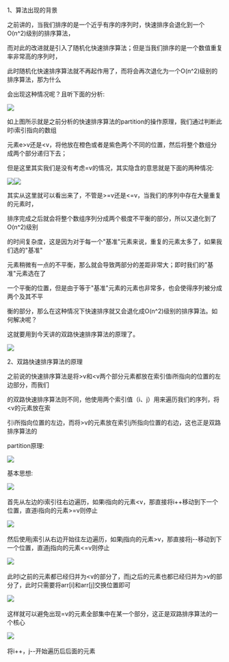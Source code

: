 1、算法出现的背景

之前讲的，当我们排序的是一个近乎有序的序列时，快速排序会退化到一个O\(n^2\)级别的排序算法，

而对此的改进就是引入了随机化快速排序算法；但是当我们排序的是一个数值重复率非常高的序列时，

此时随机化快速排序算法就不再起作用了，而将会再次退化为一个O\(n^2\)级别的排序算法，那为什么

会出现这种情况呢？且听下面的分析:



![](https://images2015.cnblogs.com/blog/944893/201703/944893-20170309233926688-2074293025.png)

如上图所示就是之前分析的快速排序算法的partition的操作原理，我们通过判断此时i索引指向的数组

元素e&gt;v还是&lt;v，将他放在橙色或者是紫色两个不同的位置，然后将整个数组分成两个部分递归下去；

但是这里其实我们是没有考虑=v的情况，其实隐含的意思就是下面的两种情况:



![](https://images2015.cnblogs.com/blog/944893/201703/944893-20170309235814594-813692747.png)![](https://images2015.cnblogs.com/blog/944893/201703/944893-20170309235825281-246477239.png)

其实从这里就可以看出来了，不管是&gt;=v还是&lt;=v，当我们的序列中存在大量重复的元素时，

排序完成之后就会将整个数组序列分成两个极度不平衡的部分，所以又退化到了O\(n^2\)级别

的时间复杂度，这是因为对于每一个"基准"元素来说，重复的元素太多了，如果我们选的"基准"

元素稍微有一点的不平衡，那么就会导致两部分的差距非常大；即时我们的"基准"元素选在了

一个平衡的位置，但是由于等于"基准"元素的元素也非常多，也会使得序列被分成两个及其不平

衡的部分，那么在这种情况下快速排序就又会退化成O\(n^2\)级别的排序算法。如何解决呢？

这就要用到今天讲的双路快速排序算法的原理了。



![](https://images2015.cnblogs.com/blog/944893/201703/944893-20170310000613000-29903960.png)



2、双路快速排序算法的原理

之前说的快速排序算法是将&gt;v和&lt;v两个部分元素都放在索引值i所指向的位置的左边部分，而我们

的双路快速排序算法则不同，他使用两个索引值（i、j）用来遍历我们的序列，将&lt;v的元素放在索

引i所指向位置的左边，而将&gt;v的元素放在索引j所指向位置的右边，这也正是双路排序算法的

partition原理:



![](https://images2015.cnblogs.com/blog/944893/201703/944893-20170310130917029-1431607711.png)

基本思想: 

![](https://images2015.cnblogs.com/blog/944893/201703/944893-20170310131600576-340084183.png) 

首先从左边的i索引往右边遍历，如果i指向的元素&lt;v，那直接将i++移动到下一个位置，直道i指向的元素&gt;=v则停止



![](https://images2015.cnblogs.com/blog/944893/201703/944893-20170310131850217-16046036.png) 

然后使用j索引从右边开始往左边遍历，如果j指向的元素&gt;v，那直接将j--移动到下一个位置，直道j指向的元素&lt;=v则停止



![](https://images2015.cnblogs.com/blog/944893/201703/944893-20170310132107529-1940126323.png) 

此时i之前的元素都已经归并为&lt;v的部分了，而j之后的元素也都已经归并为&gt;v的部分了，此时只需要将arr\[i\]和arr\[j\]交换位置即可



![](https://images2015.cnblogs.com/blog/944893/201703/944893-20170310210733045-1597747186.png) 

这样就可以避免出现=v的元素全部集中在某一个部分，这正是双路排序算法的一个核心



![](https://images2015.cnblogs.com/blog/944893/201703/944893-20170310210941748-1373423530.png)  

将i++，j--开始遍历后后面的元素



